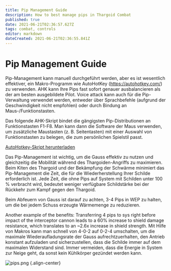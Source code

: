 ```yaml
---
title: Pip Management Guide
description: How to best manage pips in Thargoid Combat
published: true
date: 2021-06-21T02:36:57.627Z
tags: combat, controls
editor: markdown
dateCreated: 2021-06-21T02:36:55.841Z
---
```


# Pip Management Guide
Pip-Management kann manuell durchgeführt werden, aber es ist wesentlich effektiver, ein Makro-Programm wie AutoHotKey (https://autohotkey.com/) zu verwenden. AHK kann Ihre Pips fast sofort genauer ausbalancieren als der am besten ausgebildete Pilot. Voice attack kann auch für die Pip-Verwaltung verwendet werden, entweder über Sprachbefehle (aufgrund der Geschwindigkeit nicht empfohlen) oder durch Bindung an Maus-/Funktionstasten.

Das folgende AHK-Skript bindet die gängigsten Pip-Distributionen an Funktionstasten F1-F8. Man kann dann die Software der Maus verwenden, um zusätzliche Maustasten (z. B. Seitentasten) mit einer Auswahl von Funktionstasten zu belegen, die zum persönlichen Spielstil passt.

[AutoHotkey-Skript herunterladen](https://cdn.discordapp.com/attachments/641134486003777536/703747638062874634/AutoHotkey.ahk)

Das Pip-Management ist wichtig, um die Gauss effektiv zu nutzen und gleichzeitig die Mobilität während des Thargoiden-Angriffs zu maximieren. Beim Kiten des Thargoid und der Bekämpfung der Schwärme minimiert das Pip-Management die Zeit, die für die Wiederherstellung Ihrer Schilde erforderlich ist. Jede Zeit, die ohne Pips auf System mit Schilden unter 100 % verbracht wird, bedeutet weniger verfügbare Schildstärke bei der Rückkehr zum Kampf gegen den Thargoid.

Beim Abfeuern von Gauss ist darauf zu achten, 3-4 Pips in WEP zu halten, um die bei jedem Schuss erzeugte Wärmemenge zu reduzieren.

Another example of the benefits: Transferring 4 pips to sys right before impact of the interceptor cannon leads to a 60% increase to shield damage resistance, which translates to an ~2.6x increase in shield strength. Mit Hilfe von Makros kann man schnell von 4-0-2 auf 0-2-4 umschalten, um die maximale Wiederaufladungsrate der Gauss aufrechtzuerhalten, den Antrieb konstant aufzuladen und sicherzustellen, dass die Schilde immer auf dem maximalen Widerstand sind. Immer vermeiden, dass die Energie in System zur Neige geht, da sonst kein Kühlkörper gezündet werden kann.

![pips.png](/img/pips.png) {.align-center}
